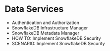 # Data Services

- Authentication and Authorization
- SnowflakeDB Infrastructure Manager
- SnowflakeDB Metadata Manager
- HOW TO: Implement SnowflakeDB Security
- SCENARIO: Implement SnowflakeDB Security